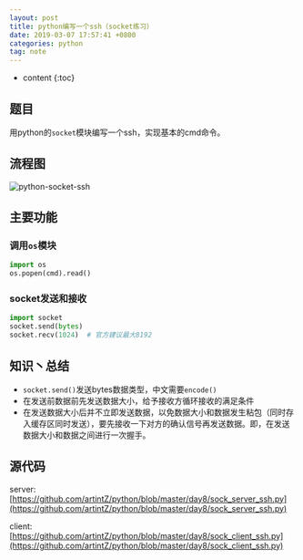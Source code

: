 ```yaml
---
layout: post
title: python编写一个ssh（socket练习）
date: 2019-03-07 17:57:41 +0800
categories: python
tag: note
---
```


* content
{:toc}


## 题目

用python的`socket`模块编写一个ssh，实现基本的cmd命令。

## 流程图

![python-socket-ssh](https://md-image-1258527510.cos.ap-shanghai.myqcloud.com/python-socket-ssh-9c3481f7-9380-4377-929c-b51178baf292.png)

## 主要功能

### 调用`os`模块

```py
import os
os.popen(cmd).read()
```

### socket发送和接收

```py
import socket
socket.send(bytes)
socket.recv(1024)  # 官方建议最大8192
```

## 知识丶总结

* `socket.send()`发送bytes数据类型，中文需要`encode()`
* 在发送前数据前先发送数据大小，给予接收方循环接收的满足条件
* 在发送数据大小后并不立即发送数据，以免数据大小和数据发生粘包（同时存入缓存区同时发送），要先接收一下对方的确认信号再发送数据。即，在发送数据大小和数据之间进行一次握手。

## 源代码

server: [https://github.com/artintZ/python/blob/master/day8/sock_server_ssh.py](https://github.com/artintZ/python/blob/master/day8/sock_server_ssh.py)

client: [https://github.com/artintZ/python/blob/master/day8/sock_client_ssh.py](https://github.com/artintZ/python/blob/master/day8/sock_client_ssh.py)